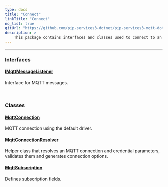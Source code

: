 ```yaml
---
type: docs
title: "Connect"
linkTitle: "Connect"
no_list: true
gitUrl: "https://github.com/pip-services3-dotnet/pip-services3-mqtt-dotnet"
description: >
    This package contains interfaces and classes used to connect to an MQTT broker.
---
```

---

<div class="module-body"> 

### Interfaces

#### [IMqttMessageListener](imqtt_message_listener)
Interface for MQTT messages.

<br>

### Classes

#### [MqttConnection](mqtt_connection)
MQTT connection using the default driver.


#### [MqttConnectionResolver](mqtt_connection_resolver)
Helper class that resolves an MQTT connection and credential parameters, validates them and generates connection options.

#### [MqttSubscription](mqtt_subscription)
Defines subscription fields.

</div>
